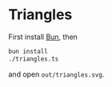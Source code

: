 # Triangles

First install [Bun](https://bun.sh/), then

```sh
bun install
./triangles.ts
```

and open `out/triangles.svg`.
